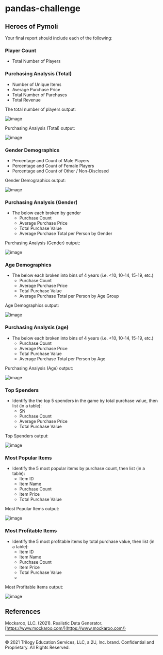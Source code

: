 # pandas-challenge

## Heroes of Pymoli

Your final report should include each of the following:

### Player Count

* Total Number of Players

### Purchasing Analysis (Total)

* Number of Unique Items
* Average Purchase Price
* Total Number of Purchases
* Total Revenue
 
The total number of players output:

![image](https://user-images.githubusercontent.com/87953612/131425871-883fe456-43ba-4813-acb4-1928fe0c03c7.png)

Purchasing Analysis (Total) output:

![image](https://user-images.githubusercontent.com/87953612/131425914-1f729062-d5bc-4a45-899e-2521f93d6bac.png)

### Gender Demographics

* Percentage and Count of Male Players
* Percentage and Count of Female Players
* Percentage and Count of Other / Non-Disclosed

Gender Demographics output:

![image](https://user-images.githubusercontent.com/87953612/131425982-dcc462d4-c929-4a43-b178-79b6dfc4bb13.png)

### Purchasing Analysis (Gender)

* The below each broken by gender
  * Purchase Count
  * Average Purchase Price
  * Total Purchase Value
  * Average Purchase Total per Person by Gender

 Purchasing Analysis (Gender) output:
 
![image](https://user-images.githubusercontent.com/87953612/131426027-cb784dde-e684-441f-8a4c-ba258823c9f7.png)


### Age Demographics

* The below each broken into bins of 4 years (i.e. &lt;10, 10-14, 15-19, etc.)
  * Purchase Count
  * Average Purchase Price
  * Total Purchase Value
  * Average Purchase Total per Person by Age Group

 Age Demographics output:
 
![image](https://user-images.githubusercontent.com/87953612/131426131-6aa5c1a3-fa0a-410d-be04-059984733c19.png)


### Purchasing Analysis (age)

* The below each broken into bins of 4 years (i.e. &lt;10, 10-14, 15-19, etc.)
  * Purchase Count
  * Average Purchase Price
  * Total Purchase Value
  * Average Purchase Total per Person by Age

 Purchasing Analysis (Age) output:
 
![image](https://user-images.githubusercontent.com/87953612/131426190-0f99d245-7b25-4225-83aa-628453a75c04.png)

### Top Spenders

* Identify the the top 5 spenders in the game by total purchase value, then list (in a table):
  * SN
  * Purchase Count
  * Average Purchase Price
  * Total Purchase Value

Top Spenders output:

![image](https://user-images.githubusercontent.com/87953612/131426213-e53594a9-f161-49fb-b5d8-48e09be97252.png)

### Most Popular Items

* Identify the 5 most popular items by purchase count, then list (in a table):
  * Item ID
  * Item Name
  * Purchase Count
  * Item Price
  * Total Purchase Value

Most Popular Items output:

![image](https://user-images.githubusercontent.com/87953612/131426263-eb2e52a6-f2cd-4a82-834b-079556f98aea.png)

### Most Profitable Items

* Identify the 5 most profitable items by total purchase value, then list (in a table):
  * Item ID
  * Item Name
  * Purchase Count
  * Item Price
  * Total Purchase Value
  * 
Most Profitable Items output:

![image](https://user-images.githubusercontent.com/87953612/131426286-d434c0d8-8c5e-4ca3-813b-4c4e7d43bf0b.png)

## References

Mockaroo, LLC. (2021). Realistic Data Generator. [https://www.mockaroo.com/](https://www.mockaroo.com/)

---

© 2021 Trilogy Education Services, LLC, a 2U, Inc. brand. Confidential and Proprietary. All Rights Reserved.
